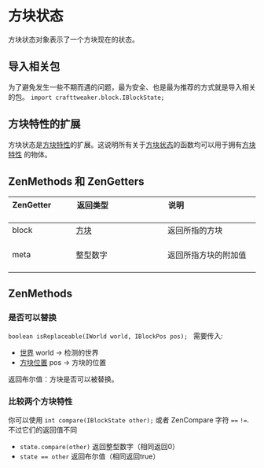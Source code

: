 # 方块状态

方块状态对象表示了一个方块现在的状态。

## 导入相关包
为了避免发生一些不期而遇的问题，最为安全、也是最为推荐的方式就是导入相关的包。
`import crafttweaker.block.IBlockState;` 

## 方块特性的扩展
方块状态是[方块特性](IBlockProperties)的扩展。这说明所有关于[方块状态](IBlockProperties)的函数均可以用于拥有[方块特性](IBlockState) 的物体。

## ZenMethods 和 ZenGetters
| ZenGetter                  | 返回类型                                                              | 说明                                                    |
|----------------------------|----------------------------------------------------------------------|---------------------------------------------------------|
| block                      | [方块](/Vanilla/Blocks/IBlock)                                       | 返回所指的方块                                           |
| meta                       | 整型数字                                                             | 返回所指方块的附加值                                         |


## ZenMethods
### 是否可以替换
`boolean isReplaceable(IWorld world, IBlockPos pos);`  
需要传入:

- [世界](/Vanilla/World/IWorld) world → 检测的世界
- [方块位置](/Vanilla/World/IBlockPos) pos → 方块的位置

返回布尔值：方块是否可以被替换。


### 比较两个方块特性

你可以使用 `int compare(IBlockState other);` 或者 ZenCompare 字符 `==` `!=`.  
不过它们的返回值不同

- `state.compare(other)` 返回整型数字（相同返回0）
- `state == other` 返回布尔值（相同返回true）

